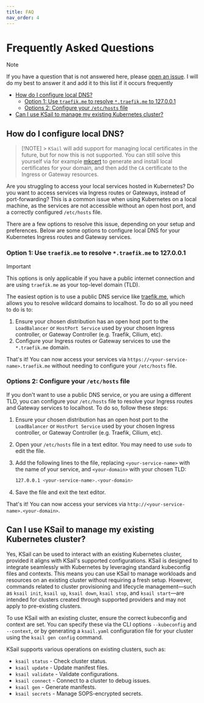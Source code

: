 ```yaml
---
title: FAQ
nav_order: 4
---
```


# Frequently Asked Questions

> [!NOTE]
> If you have a question that is not answered here, please [open an issue](https://github.com/devantler-tech/ksail-go/issues/new). I will do my best to answer it and add it to this list if it occurs frequently

- [How do I configure local DNS?](#how-do-i-configure-local-dns)
  - [Option 1: Use `traefik.me` to resolve `*.traefik.me` to 127.0.0.1](#option-1-use-traefikme-to-resolve-traefikme-to-127001)
  - [Options 2: Configure your `/etc/hosts` file](#options-2-configure-your-etchosts-file)
- [Can I use KSail to manage my existing Kubernetes cluster?](#can-i-use-ksail-to-manage-my-existing-kubernetes-cluster)

## How do I configure local DNS?

> [!NOTE] > `KSail` will add support for managing local certificates in the future, but for now this is not supported. You can still solve this yourself via for example [mkcert](https://github.com/FiloSottile/mkcert) to generate and install local certificates for your domain, and then add the `CA` certificate to the Ingress or Gateway resources.

Are you struggling to access your local services hosted in Kubernetes? Do you want to access services via Ingress routes or Gateways, instead of port-forwarding? This is a common issue when using Kubernetes on a local machine, as the services are not accessible without an open host port, and a correctly configured `/etc/hosts` file.

There are a few options to resolve this issue, depending on your setup and preferences. Below are some options to configure local DNS for your Kubernetes Ingress routes and Gateway services.

### Option 1: Use `traefik.me` to resolve `*.traefik.me` to 127.0.0.1

> [!IMPORTANT]
> This options is only applicable if you have a public internet connection and are using `traefik.me` as your top-level domain (TLD).

The easiest option is to use a public DNS service like [traefik.me](https://traefik.me), which allows you to resolve wildcard domains to localhost. To do so all you need to do is to:

1. Ensure your chosen distribution has an open host port to the `LoadBalancer` or `HostPort Service` used by your chosen Ingress controller, or Gateway Controller (e.g. Traefik, Cilium, etc).
2. Configure your Ingress routes or Gateway services to use the `*.traefik.me` domain.

That's it! You can now access your services via `https://<your-service-name>.traefik.me` without needing to configure your `/etc/hosts` file.

### Options 2: Configure your `/etc/hosts` file

If you don't want to use a public DNS service, or you are using a different TLD, you can configure your `/etc/hosts` file to resolve your Ingress routes and Gateway services to localhost. To do so, follow these steps:

1. Ensure your chosen distribution has an open host port to the `LoadBalancer` or `HostPort Service` used by your chosen Ingress controller, or Gateway Controller (e.g. Traefik, Cilium, etc).
2. Open your `/etc/hosts` file in a text editor. You may need to use `sudo` to edit the file.
3. Add the following lines to the file, replacing `<your-service-name>` with the name of your service, and `<your-domain>` with your chosen TLD:

   ```sh
   127.0.0.1 <your-service-name>.<your-domain>
   ```

4. Save the file and exit the text editor.

That's it! You can now access your services via `http://<your-service-name>.<your-domain>`.

## Can I use KSail to manage my existing Kubernetes cluster?

Yes, KSail can be used to interact with an existing Kubernetes cluster, provided it aligns with KSail's supported configurations. KSail is designed to integrate seamlessly with Kubernetes by leveraging standard kubeconfig files and contexts. This means you can use KSail to manage workloads and resources on an existing cluster without requiring a fresh setup. However, commands related to cluster provisioning and lifecycle management—such as `ksail init`, `ksail up`, `ksail down`, `ksail stop`, and `ksail start`—are intended for clusters created through supported providers and may not apply to pre-existing clusters.

To use KSail with an existing cluster, ensure the correct kubeconfig and context are set. You can specify these via the CLI options `--kubeconfig` and `--context`, or by generating a `ksail.yaml` configuration file for your cluster using the `ksail gen config` command.

KSail supports various operations on existing clusters, such as:

- `ksail status` - Check cluster status.
- `ksail update` - Update manifest files.
- `ksail validate` - Validate configurations.
- `ksail connect` - Connect to a cluster to debug issues.
- `ksail gen` - Generate manifests.
- `ksail secrets` - Manage SOPS-encrypted secrets.

